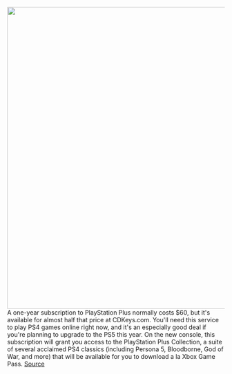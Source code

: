 <img src='https://cdn.vox-cdn.com/thumbor/iQ3O_uB5v53pJGuZlrWHgsbsyN0=/0x0:2450x1628/1200x800/filters:focal(1029x618:1421x1010)/cdn.vox-cdn.com/uploads/chorus_image/image/67481032/ps5.0.png' width='700px' /><br/>
A one-year subscription to PlayStation Plus normally costs $60, but it's available for almost half that price at CDKeys.com. You'll need this service to play PS4 games online right now, and it's an especially good deal if you're planning to upgrade to the PS5 this year. On the new console, this subscription will grant you access to the PlayStation Plus Collection, a suite of several acclaimed PS4 classics (including Persona 5, Bloodborne, God of War, and more) that will be available for you to download a la Xbox Game Pass.
<a href='https://www.theverge.com/good-deals/2020/9/28/21459712/playstation-plus-ps5-collection-games-ipad-samsung-galaxy-s20-5g-sale-deal'> Source <a/>